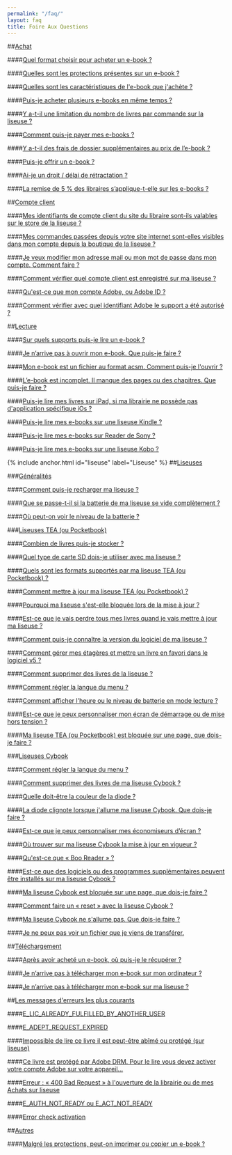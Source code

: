 ```yaml
---
permalink: "/faq/"
layout: faq
title: Foire Aux Questions
---
```


##[Achat](/faq-achat/)

####[Quel format choisir pour acheter un e-book ?](/faq-achat/#format-ebook)

####[Quelles sont les protections présentes sur un e-book ?](/faq-achat/#protections-ebook)

####[Quelles sont les caractéristiques de l'e-book que j'achète ?](/faq-achat/#caracteristique-ebook)

####[Puis-je acheter plusieurs e-books en même temps ?](/faq-achat/#plusieurs-ebooks)

####[Y a-t-il une limitation du nombre de livres par commande sur la liseuse ?](/faq-achat/#limitation-nombre-ebook)

####[Comment puis-je payer mes e-books ?](/faq-achat/#payer-ebook)

####[Y a-t-il des frais de dossier supplémentaires au prix de l’e-book ?](/faq-achat/#frais-supplementaires)

####[Puis-je offrir un e-book ?](/faq-achat/#offrir-ebook)

####[Ai-je un droit / délai de rétractation ?](/faq-achat/#delai-retractation)

####[La remise de 5 % des libraires s’applique-t-elle sur les e-books ?](/faq-achat/#remise-libraires)

##[Compte client](/faq-comptes/)

####[Mes identifiants de compte client du site du libraire sont-ils valables sur le store de la liseuse ?](/faq-comptes/#identifiants)

####[Mes commandes passées depuis votre site internet sont-elles visibles dans mon compte depuis la boutique de la liseuse ?](/faq-comptes/#commandes-visible)

####[Je veux modifier mon adresse mail ou mon mot de passe dans mon compte. Comment faire ?](/faq-comptes/#modifier-mail)

####[Comment vérifier quel compte client est enregistré sur ma liseuse ?](/faq-comptes/#compte-liseuse)

####[Qu'est-ce que mon compte Adobe, ou Adobe ID ?](/faq-comptes/#compte-adobe)

####[Comment vérifier avec quel identifiant Adobe le support a été autorisé ?](/faq-comptes/#identifiant-adobe)

##[Lecture](/faq-lecture/)

####[Sur quels supports puis-je lire un e-book ?](/faq-lecture/#support-ebook)

####[Je n’arrive pas à ouvrir mon e-book. Que puis-je faire ?](/faq-lecture/#pas-ouvrir-ebook)

####[Mon e-book est un fichier au format acsm. Comment puis-je l'ouvrir ?](/faq-lecture/#ouvrir-acsm)

####[L’e-book est incomplet. Il manque des pages ou des chapitres. Que puis-je faire ?](/faq-lecture/#ebook-incomplet)

####[Puis-je lire mes livres sur iPad, si ma librairie ne possède pas d'application spécifique iOs ?](/faq-lecture/#lire-ipad)

####[Puis-je lire mes e-books sur une liseuse Kindle ?](/faq-lecture/#lire-kindle)

####[Puis-je lire mes e-books sur Reader de Sony ?](/faq-lecture/#lire-sony)

####[Puis-je lire mes e-books sur une liseuse Kobo ?](/faq-lecture/#lire-kobo)

{% include anchor.html id="liseuse" label="Liseuse" %}
##[Liseuses](/faq-liseuse/)

###[Généralités](/faq-liseuse/#generalites)

####[Comment puis-je recharger ma liseuse ?](/faq-liseuse/#recharger-liseuse)

####[Que se passe-t-il si la batterie de ma liseuse se vide complètement ?](/faq-liseuse/#batterie-vide)

####[Où peut-on voir le niveau de la batterie ?](/faq-liseuse/#niveau-batterie)



###[Liseuses TEA (ou Pocketbook)](/faq-liseuse/#Pocketbook)

####[Combien de livres puis-je stocker ?](/faq-liseuse/#combien-livres-stocker)

####[Quel type de carte SD dois-je utiliser avec ma liseuse ?](/faq-liseuse/#carteSD-liseuse)

####[Quels sont les formats supportés par ma liseuse TEA (ou Pocketbook) ?](/faq-liseuse/#format-supporte)

####[Comment mettre à jour ma liseuse TEA (ou Pocketbook) ?](/faq-liseuse/#maj-pb)

####[Pourquoi ma liseuse s'est-elle bloquée lors de la mise à jour ?](/faq-liseuse/#maj-liseuse-freeze)

####[Est-ce que je vais perdre tous mes livres quand je vais mettre à jour ma liseuse ?](/faq-liseuse/#perdre-livres-maj)

####[Comment puis-je connaître la version du logiciel de ma liseuse ?](/faq-liseuse/#version-logiciel-liseuse)

####[Comment gérer mes étagères et mettre un livre en favori dans le logiciel v5 ?](/faq-liseuse/#etageres-favoris)

####[Comment supprimer des livres de la liseuse ?](/faq-liseuse/#supprimer-livres-liseuses)

####[Comment régler la langue du menu ?](/faq-liseuse/#langue-menu)

####[Comment afficher l'heure ou le niveau de batterie en mode lecture ?](/faq-liseuse/#affichage-mode-lecture)

####[Est-ce que je peux personnaliser mon écran de démarrage ou de mise hors tension ?](/faq-liseuse/#ecran-hors-tension)

####[Ma liseuse TEA (ou Pocketbook) est bloquée sur une page, que dois-je faire ?](/faq-liseuse/#pocketbook-bloque)

###[Liseuses Cybook](/faq-liseuse/#liseuse-cybook)

####[Comment régler la langue du menu ?](/faq-liseuse/#langue-menu-cybook)

####[Comment supprimer des livres de ma liseuse Cybook ?](/faq-liseuse/#supprimer-livres-cybook)

####[Quelle doit-être la couleur de la diode ?](/faq-liseuse/#couleur-diode)

####[La diode clignote lorsque j'allume ma liseuse Cybook. Que dois-je faire ?](/faq-liseuse/#diode-clignote)

####[Est-ce que je peux personnaliser mes économiseurs d’écran ?](/faq-liseuse/#personnaliser-economiseurs-ecran)

####[Où trouver sur ma liseuse Cybook la mise à jour en vigueur ?](/faq-liseuse/#maj-cybook)

####[Qu'est-ce que « Boo Reader » ?](/faq-liseuse/#boo-reader)

####[Est-ce que des logiciels ou des programmes supplémentaires peuvent être installés sur ma liseuse Cybook ?](/faq-liseuse/#programmes-supplementaires)

####[Ma liseuse Cybook est bloquée sur une page, que dois-je faire ?](/faq-liseuse/#cybook-bloque)

####[Comment faire un « reset » avec la liseuse Cybook ?](/faq-liseuse/#reset-cybook)

####[Ma liseuse Cybook ne s'allume pas. Que dois-je faire ?](/faq-liseuse/#cybook-allume-pas)

####[Je ne peux pas voir un fichier que je viens de transférer.](/faq-liseuse/#pas-voir-fichier)

##[Téléchargement](/faq-telechargement/)

####[Après avoir acheté un e-book, où puis-je le récupérer ?](/faq-telechargement/#recuperer-ebook)

####[Je n’arrive pas à télécharger mon e-book sur mon ordinateur ?](/faq-telechargement/#pas-telecharger-ebook)

####[Je n’arrive pas à télécharger mon e-book sur ma liseuse ?](/faq-telechargement/#pas-telecharger-ebook-liseuse)

##[Les messages d'erreurs les plus courants](/faq-erreurs/)

####[E\_LIC\_ALREADY\_FULFILLED\_BY\_ANOTHER\_USER](/faq-erreurs/#fulfilled-another)

####[E\_ADEPT\_REQUEST\_EXPIRED](/faq-erreurs/#request-expired)

####[Impossible de lire ce livre il est peut-être abîmé ou protégé (sur liseuse)](/faq-erreurs/#livre-abime-protege)

####[Ce livre est protégé par Adobe DRM. Pour le lire vous devez activer votre compte Adobe sur votre appareil...](/faq-erreurs/#protege-adobe-DRM)

####[Erreur : « 400 Bad Request » à l'ouverture de la librairie ou de mes Achats sur liseuse](/faq-erreurs/#400-bad-request)

####[E\_AUTH\_NOT\_READY ou E\_ACT\_NOT\_READY](/faq-erreurs/#not-ready)

####[Error check activation](/faq-erreurs/#error-check-activation)

##[Autres](/faq-autre/)

####[Malgré les protections, peut-on imprimer ou copier un e-book ?](/faq-autre/#imprimer-copier-ebook)
